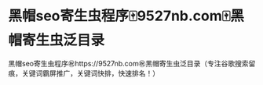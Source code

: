 # 黑帽seo寄生虫程序🀄️9527nb.com🀄️黑帽寄生虫泛目录

黑帽seo寄生虫程序㊗️https://9527nb.com㊗️黑帽寄生虫泛目录（专注谷歌搜索留痕，关键词霸屏推广，关键词快排，快速排名！）
